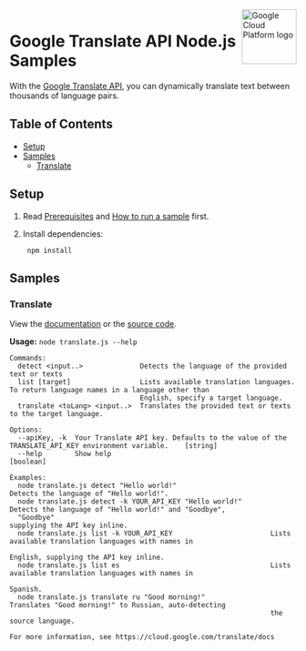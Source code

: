<img src="https://avatars2.githubusercontent.com/u/2810941?v=3&s=96" alt="Google Cloud Platform logo" title="Google Cloud Platform" align="right" height="96" width="96"/>

# Google Translate API Node.js Samples

With the [Google Translate API][translate_docs], you can dynamically translate
text between thousands of language pairs.

[translate_docs]: https://cloud.google.com/translate/docs/

## Table of Contents

* [Setup](#setup)
* [Samples](#samples)
  * [Translate](#translate)

## Setup

1. Read [Prerequisites][prereq] and [How to run a sample][run] first.
1. Install dependencies:

        npm install

[prereq]: ../README.md#prerequisities
[run]: ../README.md#how-to-run-a-sample

## Samples

### Translate

View the [documentation][translate_docs] or the [source code][translate_code].

__Usage:__ `node translate.js --help`

```
Commands:
  detect <input..>              Detects the language of the provided text or texts
  list [target]                 Lists available translation languages. To return language names in a language other than
                                English, specify a target language.
  translate <toLang> <input..>  Translates the provided text or texts to the target language.

Options:
  --apiKey, -k  Your Translate API key. Defaults to the value of the TRANSLATE_API_KEY environment variable.    [string]
  --help        Show help                                                                                      [boolean]

Examples:
  node translate.js detect "Hello world!"                       Detects the language of "Hello world!".
  node translate.js detect -k YOUR_API_KEY "Hello world!"       Detects the language of "Hello world!" and "Goodbye",
  "Goodbye"                                                     supplying the API key inline.
  node translate.js list -k YOUR_API_KEY                        Lists available translation languages with names in
                                                                English, supplying the API key inline.
  node translate.js list es                                     Lists available translation languages with names in
                                                                Spanish.
  node translate.js translate ru "Good morning!"                Translates "Good morning!" to Russian, auto-detecting
                                                                the source language.

For more information, see https://cloud.google.com/translate/docs
```

[translate_docs]: https://cloud.google.com/translate/docs
[translate_code]: translate.js
